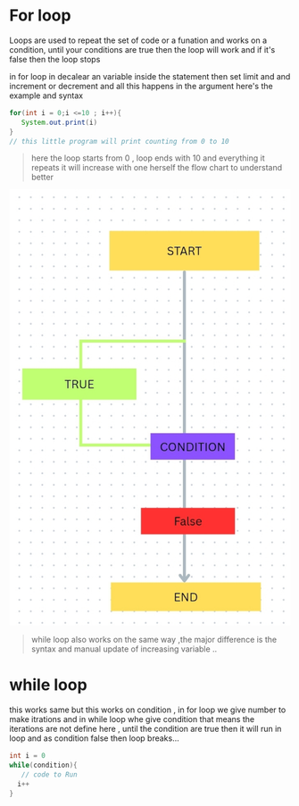 # For loop 
Loops are used to repeat the set of code or a funation and works on a condition,  until your conditions are true then the loop will work and if it's false then the loop stops 

in for loop in decalear an variable inside the statement then set limit and and increment or decrement and all this happens in the argument 
here's the example and syntax 
```java
for(int i = 0;i <=10 ; i++){
   System.out.print(i)
}
// this little program will print counting from 0 to 10
```
> here the loop starts from 0 , loop ends with 10 and everything it repeats it will increase with one 
> herself the flow chart to understand better


![flowchart](https://github.com/Alok-Raj01/JAVADSC/blob/main/Srcs/Screenshot_20250621_090210_Canva.jpg)

> while loop also works on the same way ,the major difference is the syntax and manual update of increasing variable ..

# while loop

this works same but this works on condition , in for loop we give number to make itrations and in while loop whe give condition that means the iterations are not define here , until the condition are true then it will run in loop and as condition false then loop breaks...

```java
int i = 0
while(condition){
   // code to Run
  i++
}
```

